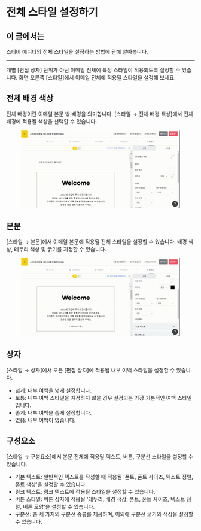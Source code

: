 # 전체 스타일 설정하기

## 이 글에서는

스티비 에디터의 전체 스타일을 설정하는 방법에 관해 알아봅니다.

***

개별 \[편집 상자] 단위가 아닌 이메일 전체에 특정 스타일이 적용되도록 설정할 수 있습니다. 화면 오른쪽 \[스타일]에서 이메일 전체에 적용될 스타일을 설정해 보세요.



## 전체 배경 색상

전체 배경이란 이메일 본문 밖 배경을 의미합니다. \[스타일 → 전체 배경 색상]에서 전체 배경에 적용될 색상을 선택할 수 있습니다.

<figure><img src="../../.gitbook/assets/screencast-stibee.com-2024.04.22-02_33_13.gif" alt=""><figcaption></figcaption></figure>



## 본문

\[스타일 → 본문]에서 이메일 본문에 적용될 전체 스타일을 설정할 수 있습니다. 배경 색상, 테두리 색상 및 굵기를 지정할 수 있습니다.

<figure><img src="../../.gitbook/assets/screencast-stibee.com-2024.04.22-02_43_47.gif" alt=""><figcaption></figcaption></figure>



## 상자

\[스타일 → 상자]에서 모든 \[편집 상자]에 적용될 내부 여백 스타일을 설정할 수 있습니다.

* 넓게: 내부 여백을 넓게 설정합니다.&#x20;
* 보통: 내부 여백 스타일을 지정하지 않을 경우 설정되는 가장 기본적인 여백 스타일입니다.
* 좁게: 내부 여백을 좁게 설정합니다.
* 없음: 내부 여백이 없습니다.



## 구성요소

\[스타일 → 구성요소]에서 본문 전체에 적용될 텍스트, 버튼, 구분선 스타일을 설정할 수 있습니다.

* 기본 텍스트: 일반적인 텍스트를 작성할 때 적용될 '폰트, 폰트 사이즈, 텍스트 정렬, 폰트 색상'을 설정할 수 있습니다.
* 링크 텍스트: 링크 텍스트에 적용될 스타일을 설정할 수 있습니다.
* 버튼 스타일: 버튼 상자에 적용될 '테두리, 배경 색상, 폰트, 폰트 사이즈, 텍스트 정렬, 버튼 모양'을 설정할 수 있습니다.
* 구분선: 총 세 가지의 구분선 종류를 제공하며, 이외에 구분선 굵기와 색상을 설정할 수 있습니다.
